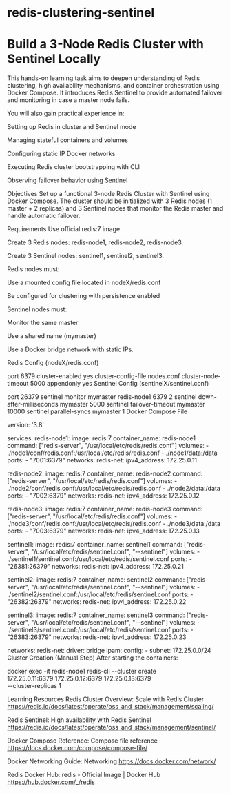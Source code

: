 # redis-clustering-sentinel
Build a 3-Node Redis Cluster with Sentinel Locally
============================================================

This hands-on learning task aims to deepen understanding of Redis clustering, high availability mechanisms, and container orchestration using Docker Compose. It introduces Redis Sentinel to provide automated failover and monitoring in case a master node fails.

You will also gain practical experience in:

Setting up Redis in cluster and Sentinel mode

Managing stateful containers and volumes

Configuring static IP Docker networks

Executing Redis cluster bootstrapping with CLI

Observing failover behavior using Sentinel

Objectives
Set up a functional 3-node Redis Cluster with Sentinel using Docker Compose. The cluster should be initialized with 3 Redis nodes (1 master + 2 replicas) and 3 Sentinel nodes that monitor the Redis master and handle automatic failover.

Requirements
Use official redis:7 image.

Create 3 Redis nodes: redis-node1, redis-node2, redis-node3.

Create 3 Sentinel nodes: sentinel1, sentinel2, sentinel3.

Redis nodes must:

Use a mounted config file located in nodeX/redis.conf

Be configured for clustering with persistence enabled

Sentinel nodes must:

Monitor the same master

Use a shared name (mymaster)

Use a Docker bridge network with static IPs.

Redis Config (nodeX/redis.conf)


port 6379
cluster-enabled yes
cluster-config-file nodes.conf
cluster-node-timeout 5000
appendonly yes
Sentinel Config (sentinelX/sentinel.conf)


port 26379
sentinel monitor mymaster redis-node1 6379 2
sentinel down-after-milliseconds mymaster 5000
sentinel failover-timeout mymaster 10000
sentinel parallel-syncs mymaster 1
Docker Compose File


version: '3.8'

services:
  redis-node1:
    image: redis:7
    container_name: redis-node1
    command: ["redis-server", "/usr/local/etc/redis/redis.conf"]
    volumes:
      - ./node1/conf/redis.conf:/usr/local/etc/redis/redis.conf
      - ./node1/data:/data
    ports:
      - "7001:6379"
    networks:
      redis-net:
        ipv4_address: 172.25.0.11

  redis-node2:
    image: redis:7
    container_name: redis-node2
    command: ["redis-server", "/usr/local/etc/redis/redis.conf"]
    volumes:
      - ./node2/conf/redis.conf:/usr/local/etc/redis/redis.conf
      - ./node2/data:/data
    ports:
      - "7002:6379"
    networks:
      redis-net:
        ipv4_address: 172.25.0.12

  redis-node3:
    image: redis:7
    container_name: redis-node3
    command: ["redis-server", "/usr/local/etc/redis/redis.conf"]
    volumes:
      - ./node3/conf/redis.conf:/usr/local/etc/redis/redis.conf
      - ./node3/data:/data
    ports:
      - "7003:6379"
    networks:
      redis-net:
        ipv4_address: 172.25.0.13

  sentinel1:
    image: redis:7
    container_name: sentinel1
    command: ["redis-server", "/usr/local/etc/redis/sentinel.conf", "--sentinel"]
    volumes:
      - ./sentinel1/sentinel.conf:/usr/local/etc/redis/sentinel.conf
    ports:
      - "26381:26379"
    networks:
      redis-net:
        ipv4_address: 172.25.0.21

  sentinel2:
    image: redis:7
    container_name: sentinel2
    command: ["redis-server", "/usr/local/etc/redis/sentinel.conf", "--sentinel"]
    volumes:
      - ./sentinel2/sentinel.conf:/usr/local/etc/redis/sentinel.conf
    ports:
      - "26382:26379"
    networks:
      redis-net:
        ipv4_address: 172.25.0.22

  sentinel3:
    image: redis:7
    container_name: sentinel3
    command: ["redis-server", "/usr/local/etc/redis/sentinel.conf", "--sentinel"]
    volumes:
      - ./sentinel3/sentinel.conf:/usr/local/etc/redis/sentinel.conf
    ports:
      - "26383:26379"
    networks:
      redis-net:
        ipv4_address: 172.25.0.23

networks:
  redis-net:
    driver: bridge
    ipam:
      config:
        - subnet: 172.25.0.0/24
Cluster Creation (Manual Step)
After starting the containers:



docker exec -it redis-node1 redis-cli --cluster create \
  172.25.0.11:6379 172.25.0.12:6379 172.25.0.13:6379 \
  --cluster-replicas 1


Learning Resources
Redis Cluster Overview: Scale with Redis Cluster https://redis.io/docs/latest/operate/oss_and_stack/management/scaling/ 

Redis Sentinel: High availability with Redis Sentinel https://redis.io/docs/latest/operate/oss_and_stack/management/sentinel/

Docker Compose Reference: Compose file reference https://docs.docker.com/compose/compose-file/

Docker Networking Guide: Networking https://docs.docker.com/network/

Redis Docker Hub: redis - Official Image | Docker Hub  https://hub.docker.com/_/redis
